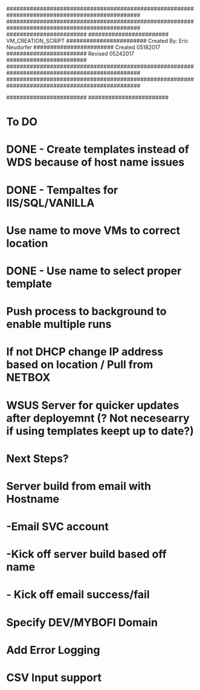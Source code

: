 ################################################################################################
################################################################################################
########################
########################            VM_CREATION_SCRIPT
########################            Created By: Eric Neudorfer
########################            Created 05182017
########################            Revised 05242017
########################
################################################################################################
################################################################################################


########################
########################
# To DO
#
# DONE - Create templates instead of WDS because of host name issues
# DONE - Tempaltes for IIS/SQL/VANILLA
# Use name to move VMs to correct location
# DONE - Use name to select proper template
# Push process to background to enable multiple runs
# If not DHCP change IP address based on location / Pull from NETBOX
# WSUS Server for quicker updates after deployemnt (? Not necesearry if using templates keept up to date?)
# Next Steps?
# Server build from email with Hostname 
#       -Email SVC account
#       -Kick off server build based off name
#       - Kick off email success/fail
# Specify DEV/MYBOFI Domain
# Add Error Logging
# CSV Input support
